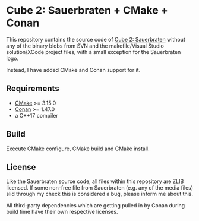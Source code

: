 # Cube 2: Sauerbraten + CMake + Conan

This repository contains the source code of [Cube 2: Sauerbraten](http://sauerbraten.org)
without any of the binary blobs from SVN and the makefile/Visual Studio solution/XCode project files,
with a small exception for the Sauerbraten logo.

Instead, I have added CMake and Conan support for it.


## Requirements

  * [CMake](https://cmake.org) >= 3.15.0
  * [Conan](https://conan.io) >= 1.47.0
  * a C++17 compiler


## Build

Execute CMake configure, CMake build and CMake install.


## License

Like the Sauerbraten source code, all files within this repository are ZLIB licensed.
If some non-free file from Sauerbraten (e.g. any of the media files) 
slid through my check this is considered a bug, 
please inform me about this.

All third-party dependencies which are getting pulled in by Conan during build time 
have their own respective licenses.
